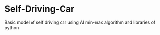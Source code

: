 # Self-Driving-Car
Basic model of self driving car using AI min-max algorithm and libraries of python
